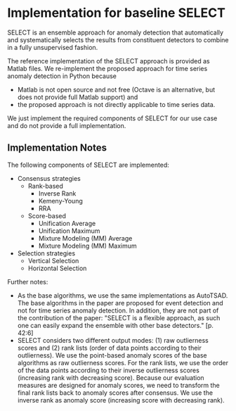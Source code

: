 # Implementation for baseline SELECT

SELECT is an ensemble approach for anomaly detection that automatically and systematically selects the results from constituent detectors to combine in a fully unsupervised fashion.

The reference implementation of the SELECT approach is provided as Matlab files.
We re-implement the proposed approach for time series anomaly detection in Python because

- Matlab is not open source and not free (Octave is an alternative, but does not provide full Matlab support) and
- the proposed approach is not directly applicable to time series data.

We just implement the required components of SELECT for our use case and do not provide a full implementation.

## Implementation Notes

The following components of SELECT are implemented:

- Consensus strategies
  - Rank-based
    - Inverse Rank
    - Kemeny-Young
    - RRA
  - Score-based
    - Unification Average
    - Unification Maximum
    - Mixture Modeling (MM) Average
    - Mixture Modeling (MM) Maximum
- Selection strategies
  - Vertical Selection
  - Horizontal Selection


Further notes:

- As the base algorithms, we use the same implementations as AutoTSAD.
  The base algorithms in the paper are proposed for event detection and not for time series anomaly detection.
  In addition, they are not part of the contribution of the paper:
  "SELECT is a flexible approach, as such one can easily expand the ensemble with other base detectors." [p. 42:6]
- SELECT considers two different output modes: (1) raw outlierness scores and (2) rank lists (order of data points according to their outlierness).
  We use the point-based anomaly scores of the base algorithms as raw outlierness scores.
  For the rank lists, we use the order of the data points according to their inverse outlierness scores (increasing rank with decreasing score).
  Because our evaluation measures are designed for anomaly scores, we need to transform the final rank lists back to anomaly scores after consensus.
  We use the inverse rank as anomaly score (increasing score with decreasing rank).
